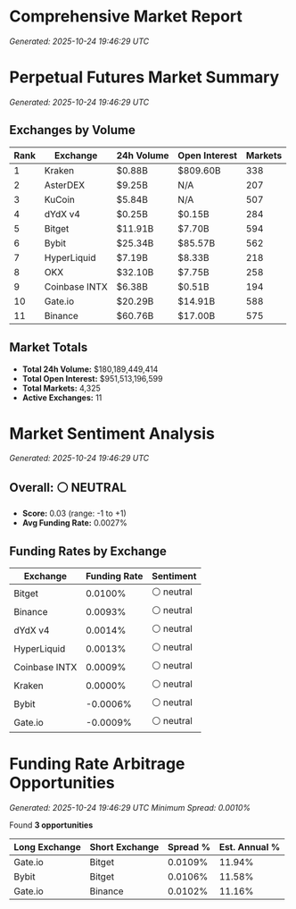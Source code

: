 # Comprehensive Market Report
*Generated: 2025-10-24 19:46:29 UTC*

# Perpetual Futures Market Summary
*Generated: 2025-10-24 19:46:29 UTC*

## Exchanges by Volume

| Rank | Exchange | 24h Volume | Open Interest | Markets |
|------|----------|------------|---------------|---------|
| 1 | Kraken | $0.88B | $809.60B | 338 |
| 2 | AsterDEX | $9.25B | N/A | 207 |
| 3 | KuCoin | $5.84B | N/A | 507 |
| 4 | dYdX v4 | $0.25B | $0.15B | 284 |
| 5 | Bitget | $11.91B | $7.70B | 594 |
| 6 | Bybit | $25.34B | $85.57B | 562 |
| 7 | HyperLiquid | $7.19B | $8.33B | 218 |
| 8 | OKX | $32.10B | $7.75B | 258 |
| 9 | Coinbase INTX | $6.38B | $0.51B | 194 |
| 10 | Gate.io | $20.29B | $14.91B | 588 |
| 11 | Binance | $60.76B | $17.00B | 575 |

## Market Totals

- **Total 24h Volume:** $180,189,449,414
- **Total Open Interest:** $951,513,196,599
- **Total Markets:** 4,325
- **Active Exchanges:** 11

# Market Sentiment Analysis
*Generated: 2025-10-24 19:46:29 UTC*

## Overall: ⚪ NEUTRAL

- **Score:** 0.03 (range: -1 to +1)
- **Avg Funding Rate:** 0.0027%

## Funding Rates by Exchange

| Exchange | Funding Rate | Sentiment |
|----------|--------------|-----------|
| Bitget | 0.0100% | ⚪ neutral |
| Binance | 0.0093% | ⚪ neutral |
| dYdX v4 | 0.0014% | ⚪ neutral |
| HyperLiquid | 0.0013% | ⚪ neutral |
| Coinbase INTX | 0.0009% | ⚪ neutral |
| Kraken | 0.0000% | ⚪ neutral |
| Bybit | -0.0006% | ⚪ neutral |
| Gate.io | -0.0009% | ⚪ neutral |

# Funding Rate Arbitrage Opportunities
*Generated: 2025-10-24 19:46:29 UTC*
*Minimum Spread: 0.0010%*

Found **3 opportunities**

| Long Exchange | Short Exchange | Spread % | Est. Annual % |
|---------------|----------------|----------|---------------|
| Gate.io | Bitget | 0.0109% | 11.94% |
| Bybit | Bitget | 0.0106% | 11.58% |
| Gate.io | Binance | 0.0102% | 11.16% |